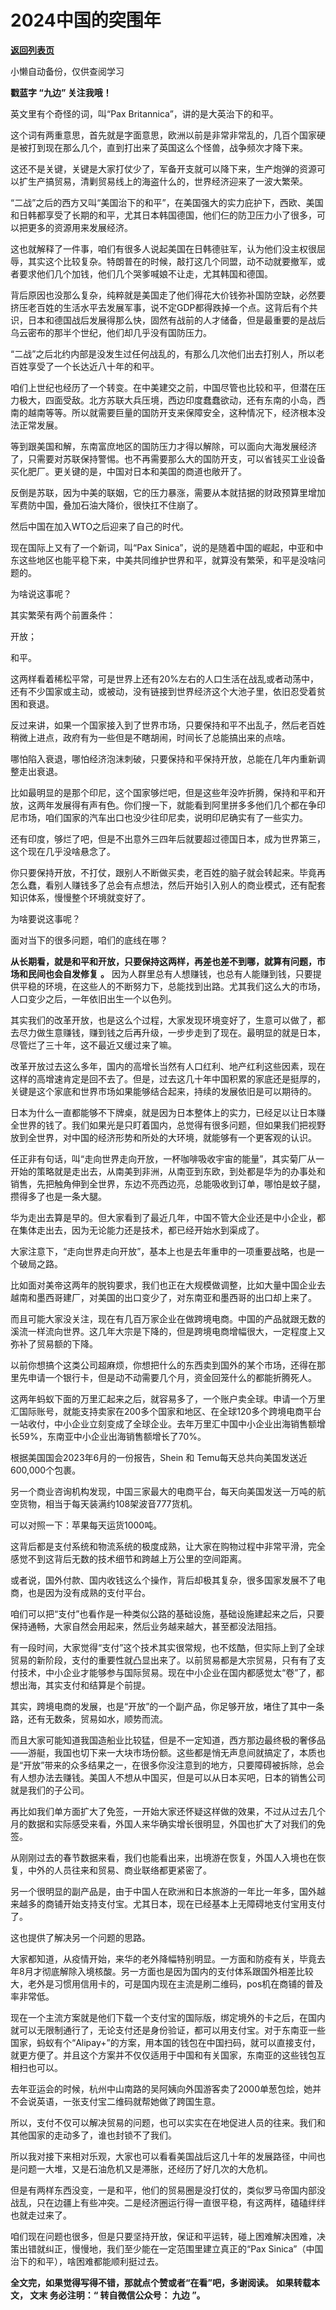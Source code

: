 # 2024中国的突围年

[**返回列表页**](/gzh/九边)

小懒自动备份，仅供查阅学习

****戳蓝字 **“九边”** 关注我哦！****

英文里有个奇怪的词，叫“Pax Britannica”，讲的是大英治下的和平。

这个词有两重意思，首先就是字面意思，欧洲以前是非常非常乱的，几百个国家硬是被打到现在那么几个，直到打出来了英国这么个怪兽，战争频次才降下来。

这还不是关键，关键是大家打仗少了，军备开支就可以降下来，生产炮弹的资源可以扩生产搞贸易，清剿贸易线上的海盗什么的，世界经济迎来了一波大繁荣。

“二战”之后的西方又叫“美国治下的和平”，在美国强大的实力庇护下，西欧、美国和日韩都享受了长期的和平，尤其日本韩国德国，他们仨的防卫压力小了很多，可以把更多的资源用来发展经济。

这也就解释了一件事，咱们有很多人说起美国在日韩德驻军，认为他们没主权很屈辱，其实这个比较复杂。特朗普在的时候，敲打这几个同盟，动不动就要撤军，或者要求他们几个加钱，他们几个哭爹喊娘不让走，尤其韩国和德国。

背后原因也没那么复杂，纯粹就是美国走了他们得花大价钱弥补国防空缺，必然要挤压老百姓的生活水平去发展军事，说不定GDP都得跌掉一个点。这背后有个共识，日本和德国战后发展得那么快，固然有战前的人才储备，但是最重要的是战后乌云密布的那半个世纪，他们却几乎没有国防压力。

“二战”之后北约内部是没发生过任何战乱的，有那么几次他们出去打别人，所以老百姓享受了一个长达近八十年的和平。

咱们上世纪也经历了一个转变。在中美建交之前，中国尽管也比较和平，但潜在压力极大，四面受敌。北方苏联大兵压境，西边印度蠢蠢欲动，还有东南的小岛，西南的越南等等。所以就需要巨量的国防开支来保障安全，这种情况下，经济根本没法正常发展。

等到跟美国和解，东南富庶地区的国防压力才得以解除，可以面向大海发展经济了，只需要对苏联保持警惕。也不再需要那么大的国防开支，可以省钱买工业设备买化肥厂。更关键的是，中国对日本和美国的商道也敞开了。

反倒是苏联，因为中美的联姻，它的压力暴涨，需要从本就拮据的财政预算里增加军费防中国，叠加石油大降价，很快扛不住崩了。

然后中国在加入WTO之后迎来了自己的时代。

现在国际上又有了一个新词，叫“Pax
Sinica”，说的是随着中国的崛起，中亚和中东这些地区也能平稳下来，中美共同维护世界和平，就算没有繁荣，和平是没啥问题的。

为啥说这事呢？

其实繁荣有两个前置条件：

开放；

和平。

这两样看着稀松平常，可是世界上还有20%左右的人口生活在战乱或者动荡中，还有不少国家或主动，或被动，没有链接到世界经济这个大池子里，依旧忍受着贫困和衰退。

反过来讲，如果一个国家接入到了世界市场，只要保持和平不出乱子，然后老百姓稍微上进点，政府有为一些但是不瞎胡闹，时间长了总能搞出来的点啥。

哪怕陷入衰退，哪怕经济泡沫刺破，只要保持和平保持开放，总能在几年内重新调整走出衰退。

比如最明显的是那个印尼，这个国家够烂吧，但是这些年没咋折腾，保持和平和开放，这两年发展得有声有色。你们搜一下，就能看到阿里拼多多他们几个都在争印尼市场，咱们国家的汽车出口也没少往印尼卖，说明印尼确实有了一些实力。

还有印度，够烂了吧，但是不出意外三四年后就要超过德国日本，成为世界第三，这个现在几乎没啥悬念了。

你只要保持开放，不打仗，跟别人不断做买卖，老百姓的脑子就会转起来。毕竟再怎么蠢，看别人赚钱多了总会有点想法，然后开始引入别人的商业模式，还有配套知识体系，慢慢整个环境就变好了。

为啥要说这事呢？

面对当下的很多问题，咱们的底线在哪？

 **从长期看，就是和平和开放，只要保持这两样，再差也差不到哪，就算有问题，市场和民间也会自发修复** **。**
因为人群里总有人想赚钱，也总有人能赚到钱，只要提供平稳的环境，在这些人的不断努力下，总能找到出路。尤其我们这么大的市场，人口变少之后，一年依旧出生一个以色列。

其实我们的改革开放，也是这么个过程，大家发现环境变好了，生意可以做了，都去尽力做生意赚钱，赚到钱之后再升级，一步步走到了现在。最明显的就是日本，尽管烂了三十年，这不最近又缓过来了嘛。

改革开放过去这么多年，国内的高增长当然有人口红利、地产红利这些因素，现在这样的高增速肯定是回不去了。但是，过去这几十年中国积累的家底还是挺厚的，关键是这个家底和世界市场如果能够结合起来，持续的发展依旧是可以期待的。

日本为什么一直都能够不下牌桌，就是因为日本整体上的实力，已经足以让日本赚全世界的钱了。我们如果光是只盯着国内，总觉得有很多问题，但如果我们把视野放到全世界，对中国的经济形势和所处的大环境，就能够有一个更客观的认识。

任正非有句话，叫“走向世界走向开放，一杯咖啡吸收宇宙的能量”，其实菊厂从一开始的策略就是走出去，从南美到非洲，从南亚到东欧，到处都是华为的办事处和销售，先把触角伸到全世界，东边不亮西边亮，总能吸收到订单，哪怕是蚊子腿，攒得多了也是一条大腿。

华为走出去算是早的。但大家看到了最近几年，中国不管大企业还是中小企业，都在集体走出去，因为无论能力还是技术，都已经开始水到渠成了。

大家注意下，“走向世界走向开放”，基本上也是去年重申的一项重要战略，也是一个破局之路。

比如面对美帝这两年的脱钩要求，我们也正在大规模做调整，比如大量中国企业去越南和墨西哥建厂，对美国的出口变少了，对东南亚和墨西哥的出口却上来了。

而且可能大家没关注，现在有几百万家企业在做跨境电商。中国的产品就跟无数的溪流一样流向世界。这几年大宗是下降的，但是跨境电商增幅很大，一定程度上又弥补了贸易额的下降。

以前你想搞个这类公司超麻烦，你想把什么的东西卖到国外的某个市场，还得在那里先申请一个银行卡，但是动不动需要几个月，资金回笼什么的都能折腾死人。

这两年蚂蚁下面的万里汇起来之后，就容易多了，一个账户卖全球。申请一个万里汇国际账号，就能支持卖家在200多个国家和地区、在全球120多个跨境电商平台一站收付，中小企业立刻变成了全球企业。去年万里汇中国中小企业出海销售额增长59%，东南亚中小企业出海销售额增长了70%。

根据美国国会2023年6月的一份报告，Shein 和 Temu每天总共向美国发送近 600,000个包裹。

另一个商业咨询机构发现，中国三家最大的电商平台，每天向美国发送一万吨的航空货物，相当于每天装满约108架波音777货机。

可以对照一下：苹果每天运货1000吨。

这背后都是支付系统和物流系统的极度成熟，让大家在购物过程中非常平滑，完全感觉不到这背后无数的技术细节和跨越上万公里的空间距离。

或者说，国外付款、国内收钱这么个操作，背后却极其复杂，很多国家发展不了电商，也是因为没有成熟的支付平台。

咱们可以把“支付”也看作是一种类似公路的基础设施，基础设施建起来之后，只要保持通畅，大家自然会用起来，然后业务越来越大，甚至都没法阻挡。

有一段时间，大家觉得“支付”这个技术其实很常规，也不炫酷，但实际上到了全球贸易的新阶段，支付的重要性就凸显出来了。以前贸易都是大宗贸易，只有有了支付技术，中小企业才能够参与国际贸易。现在中小企业在国内都感觉太“卷”了，都想出海，其实支付和结算是个前提。

其实，跨境电商的发展，也是“开放”的一个副产品，你足够开放，堵住了其中一条路，还有无数条，贸易如水，顺势而流。

而且大家可能知道我国造船业比较猛，但是不一定知道，西方那边最终极的奢侈品——游艇，我国也切下来一大块市场份额。这些都是悄无声息间就搞定了，本质也是“开放”带来的众多结果之一，在很多你没注意到的地方，只要障碍被拆除，总会有人想办法去赚钱。美国人不想从中国买，但是可以从日本买吧，日本的销售公司就是我们的子公司。

再比如我们单方面扩大了免签，一开始大家还怀疑这样做的效果，不过从过去几个月的数据和实际感受来看，外国人来华确实增长很明显，外国也扩大了对我们的免签。

从刚刚过去的春节数据来看，我们也能看出来，出境游在恢复，外国人入境也在恢复，中外的人员往来和贸易、商业联络都更紧密了。

另一个很明显的副产品是，由于中国人在欧洲和日本旅游的一年比一年多，国外越来越多的商铺开始支持支付宝。尤其日本，现在已经基本上无障碍地支付宝用支付了。

这也提供了解决另一个问题的思路。

大家都知道，从疫情开始，来华的老外降幅特别明显。一方面和防疫有关，毕竟去年8月才彻底解除入境核酸。另一方面也是因为国内的支付体系跟国外相差比较大，老外是习惯用信用卡的，可是国内现在主流是刷二维码，pos机在商铺的普及率非常低。

现在一个主流方案就是他们下载一个支付宝的国际版，绑定境外的卡之后，在国内就可以无限制通行了，无论支付还是身份验证，都可以用支付宝。对于东南亚一些国家，蚂蚁有个“Alipay+”的方案，用本国的钱包在中国扫码，就可以直接支付，就更方便了。并且这个方案并不仅仅适用于中国和有关国家，东南亚的这些钱包互相扫也可以。

去年亚运会的时候，杭州中山南路的吴阿姨向外国游客卖了2000单葱包烩，她并不会说英语，一张支付宝二维码就帮她做了跨国生意。

所以，支付不仅可以解决贸易的问题，也可以实实在在地促进人员的往来。我们和其他国家的走动多了，谁也封锁不了我们。

所以我对接下来相对乐观，大家也可以看看美国战后这几十年的发展路径，中间也是问题一大堆，又是石油危机又是滞胀，还经历了好几次的大危机。

但是有两样东西没变，一是和平，他们的贸易圈是没打仗的，类似罗马帝国内部没战乱，只在边疆上有些冲突。二是经济圈运行得一直很平稳，有这两样，磕磕绊绊也就走过来了。

咱们现在问题也很多，但是只要坚持开放，保证和平运转，碰上困难解决困难，决策出错就纠正，慢慢地，我们至少能在一定范围里建立真正的“Pax
Sinica”（中国治下的和平），啥困难都能顺利挺过去。

 **全文完，如果觉得写得不错，那就点个赞或者“在看”吧，多谢阅读。** **如果转载本文， **文末** 务必注明：“ **转自微信公众号：**
**九边** ”。**

